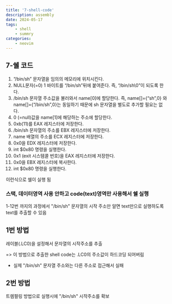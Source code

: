 ```yaml
---
title: '7-shell-code'
description: assembly
date: 2024-05-17
tags: 
    - shell
    - summry
categories:
    - neovim
---
```


## 7-쉘 코드

1. “/bin/sh” 문자열을 임의의 메모리에 위치시킨다.
2. NULL문자(=0) 1 바이트를 “/bin/sh”뒤에 붙여준다. 즉, “/bin/sh\0”이 되도록 한다.
3. /bin/sh 문자열 주소값을 불러와서 name[0]에 할당한다. 즉, name[]={“sh”,0} 와 name[]={“/bin/sh”,0}는 동일하기 때문에 sh 문자열을 별도로 추가할 필요는 없다.
4. 0 (=null)값을 name[1]에 해당하는 주소에 할당한다.
5. 0xb(11)를 EAX 레지스터에 저장한다.
6. /bin/sh 문자열의 주소를 EBX 레지스터에 저장한다. 
7. name 배열의 주소를 ECX 레지스터에 저장한다.
8. 0x0을 EDX 레지스터에 저장한다.
9. int $0x80 명령을 실행한다.
10. 0x1 (exit 시스템콜 번호)을 EAX 레지스터에 저장한다. 
11. 0x0을 EBX 레지스터에 복사한다.
12. int $0x80 명령을 실행한다.

이런식으로 쉘이 실행 됨

### 스택, 데이터영역 사용 안하고 code(text)영역만 사용해서 쉘 실행

1-12번 까지의 과정에서 "/bin/sh" 문자열의 시작 주소만 알면 text만으로 실행하도록 text를 추출할 수 있음


1번 방법 
---
레이블(.LC0)을 설정해서 문자열의 시작주소를 추출

=> 이 방법으로 추출한 shell code는 .LC0의 주소값이 하드코딩 되어버림
- 실제 "/bin/sh" 문자열 주소와는 다른 주소로 접근해서 실패

2번 방법
---
트렘펄링 방법으로 실행시에 "/bin/sh" 시작주소를 확보




